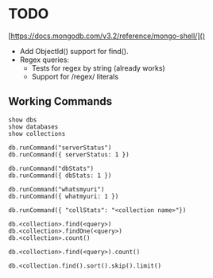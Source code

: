 # TODO

[https://docs.mongodb.com/v3.2/reference/mongo-shell/]()

- Add ObjectId() support for find().
- Regex queries: 
    - Tests for regex by string (already works)
    - Support for /regex/ literals  

## Working Commands

    show dbs
    show databases
    show collections
    
    db.runCommand("serverStatus")
    db.runCommand({ serverStatus: 1 })
    
    db.runCommand("dbStats")
    db.runCommand({ dbStats: 1 })
    
    db.runCommand("whatsmyuri")
    db.runCommand({ whatmyuri: 1 })
    
    db.runCommand({ "collStats": "<collection name>"})
    
    db.<collection>.find(<query>)
    db.<collection>.findOne(<query>)
    db.<collection>.count()
    
    db.<collection>.find(<query>).count()
    
    db.<collection.find().sort().skip().limit()

    
